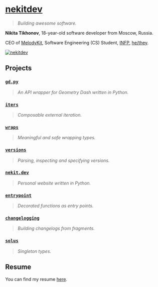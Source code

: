 # [nekitdev][Web]

> *Building awesome software.*

**Nikita Tikhonov**, 18-year-old software developer from Moscow, Russia.

CEO of [MelodyKit][MelodyKit], Software Engineering (CS) Student, [INFP][INFP], [he/they][Pronouns].

[![nekitdev][Statistics]][Here]

## Projects

### [`gd.py`][gd.py]

> *An API wrapper for Geometry Dash written in Python.*

### [`iters`][iters]

> *Composable external iteration.*

### [`wraps`][wraps]

> *Meaningful and safe wrapping types.*

### [`versions`][versions]

> *Parsing, inspecting and specifying versions.*

### [`nekit.dev`][nekit.dev]

> *Personal website written in Python.*

### [`entrypoint`][entrypoint]

> *Decorated functions as entry points.*

### [`changelogging`][changelogging]

> *Building changelogs from fragments.*

### [`solus`][solus]

> *Singleton types.*

## Resume

You can find my resume [here][Resume].

[Web]: https://nekit.dev/

[MelodyKit]: https://melodykit.app/

[INFP]: https://16personalities.com/infp-personality

[Pronouns]: https://pronouns.page/@nekitdev

[Here]: #

[Statistics]: https://github-readme-stats.vercel.app/api?username=nekitdev&include_all_commits=true&hide=contribs&theme=github_dark&show_icons=true&custom_title=nekitdev

[Resume]: https://nekit.dev/resume

[gd.py]: https://github.com/nekitdev/gd.py
[iters]: https://github.com/nekitdev/iters
[wraps]: https://github.com/nekitdev/wraps
[versions]: https://github.com/nekitdev/versions
[nekit.dev]: https://github.com/nekitdev/nekit.dev
[entrypoint]: https://github.com/nekitdev/entrypoint
[changelogging]: https://github.com/nekitdev/changelogging
[solus]: https://github.com/nekitdev/solus
